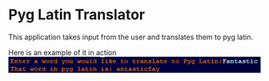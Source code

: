 # Pyg Latin Translator

This application takes input from the user and translates them to pyg latin.

Here is an example of it in action![examplePyg](https://github.com/Grey-Matter12302/Programming-1-Portfolio/blob/master/PygLatin/PygLatinExample.PNG)
